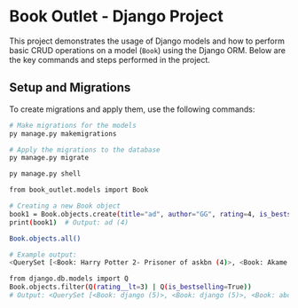 # Book Outlet - Django Project

This project demonstrates the usage of Django models and how to perform basic CRUD operations on a model (`Book`) using the Django ORM. Below are the key commands and steps performed in the project.

## Setup and Migrations

To create migrations and apply them, use the following commands:

```bash
# Make migrations for the models
py manage.py makemigrations

# Apply the migrations to the database
py manage.py migrate

py manage.py shell

from book_outlet.models import Book

# Creating a new Book object
book1 = Book.objects.create(title="ad", author="GG", rating=4, is_bestselling=True)
print(book1)  # Output: ad (4)

Book.objects.all()

# Example output:
<QuerySet [<Book: Harry Potter 2- Prisoner of askbn (4)>, <Book: Akame Ga Kill (3)>, <Book: Wind Breaker (4)>, <Book: Kakushigoto (5)>, <Book: django (5)>, <Book: Abc (3)>, <Book: django (5)>, <Book: abc (2)>, <Book: ad (4)>]>

from django.db.models import Q
Book.objects.filter(Q(rating__lt=3) | Q(is_bestselling=True))
# Output: <QuerySet [<Book: django (5)>, <Book: django (5)>, <Book: abc (2)>, <Book: ad (4)>]>
